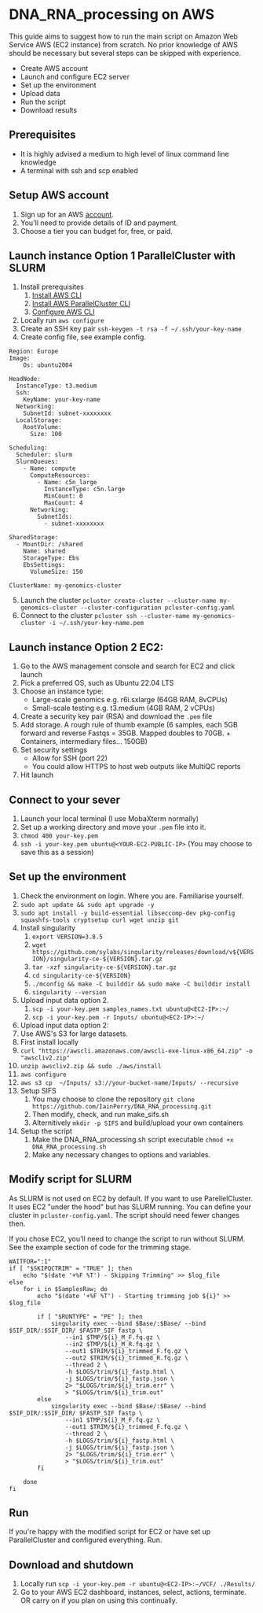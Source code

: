 # DNA_RNA_processing on AWS
This guide aims to suggest how to run the main script on Amazon Web Service AWS (EC2 instance) from scratch.
No prior knowledge of AWS should be necessary but several steps can be skipped with experience.
+ Create AWS account
+ Launch and configure EC2 server
+ Set up the environment
+ Upload data
+ Run the script
+ Download results

## Prerequisites
+ It is highly advised a medium to high level of linux command line knowledge
+ A terminal with ssh and scp enabled

## Setup AWS account
1. Sign up for an AWS [account](https://signin.aws.amazon.com/signup?request_type=register).
2. You'll need to provide details of ID and payment.
3. Choose a tier you can budget for, free, or paid.

## Launch instance Option 1 ParallelCluster with SLURM
1. Install prerequisites
   1. [Install AWS CLI](https://docs.aws.amazon.com/cli/latest/userguide/install-cliv2.html)
   2. [Install AWS ParallelCluster CLI](https://docs.aws.amazon.com/parallelcluster/latest/ug/install-v3.html)
   3. [Configure AWS CLI](https://docs.aws.amazon.com/cli/latest/userguide/cli-configure-quickstart.html)
2. Locally run `aws configure`
3. Create an SSH key pair `ssh-keygen -t rsa -f ~/.ssh/your-key-name`
4. Create config file, see example config.

```
Region: Europe 
Image:
    Os: ubuntu2004

HeadNode:
  InstanceType: t3.medium
  Ssh:
    KeyName: your-key-name
  Networking:
    SubnetId: subnet-xxxxxxxx
  LocalStorage:
    RootVolume:
      Size: 100

Scheduling:
  Scheduler: slurm
  SlurmQueues:
    - Name: compute
      ComputeResources:
        - Name: c5n_large
          InstanceType: c5n.large
          MinCount: 0
          MaxCount: 4
      Networking:
        SubnetIds:
          - subnet-xxxxxxxx

SharedStorage:
  - MountDir: /shared
    Name: shared
    StorageType: Ebs
    EbsSettings:
      VolumeSize: 150

ClusterName: my-genomics-cluster
```
5. Launch the cluster `pcluster create-cluster --cluster-name my-genomics-cluster --cluster-configuration pcluster-config.yaml`
6. Connect to the cluster `pcluster ssh --cluster-name my-genomics-cluster -i ~/.ssh/your-key-name.pem`

## Launch instance Option 2 EC2:
1. Go to the AWS management console and search for EC2 and click launch
2. Pick a preferred OS, such as Ubuntu 22.04 LTS
3. Choose an instance type:
   +  Large-scale genomics e.g. r6i.sxlarge (64GB RAM, 8vCPUs)
   +  Small-scale testing e.g. t3.medium (4GB RAM, 2 vCPUs)
4. Create a security key pair (RSA) and download the `.pem` file
5. Add storage. A rough rule of thumb example (6 samples, each 5GB forward and reverse Fastqs = 35GB. Mapped doubles to 70GB. + Containers, intermediary files... 150GB)
6. Set security settings
   + Allow for SSH (port 22)
   + You could allow HTTPS to host web outputs like MultiQC reports
7. Hit launch

## Connect to your sever
1. Launch your local terminal (I use MobaXterm normally)
2. Set up a working directory and move your `.pem` file into it.
3. `chmod 400 your-key.pem`
4. `ssh -i your-key.pem ubuntu@<YOUR-EC2-PUBLIC-IP>` (You may choose to save this as a session)

## Set up the environment
1. Check the environment on login. Where you are. Familiarise yourself.
2. `sudo apt update && sudo apt upgrade -y`
3. `sudo apt install -y build-essential libseccomp-dev pkg-config squashfs-tools cryptsetup curl wget unzip git`
4. Install singularity
   1. `export VERSION=3.8.5`
   2. `wget https://github.com/sylabs/singularity/releases/download/v${VERSION}/singularity-ce-${VERSION}.tar.gz`
   3. `tar -xzf singularity-ce-${VERSION}.tar.gz`
   4. `cd singularity-ce-${VERSION}`
   5. `./mconfig && make -C builddir && sudo make -C builddir install`
   6. `singularity --version`
5. Upload input data option 2.
   1. `scp -i your-key.pem samples_names.txt ubuntu@<EC2-IP>:~/`
   2. `scp -i your-key.pem -r Inputs/ ubuntu@<EC2-IP>:~/`
6.  Upload input data option 2:
   1. Use AWS's S3 for large datasets.
   2. First install locally
   3. `curl "https://awscli.amazonaws.com/awscli-exe-linux-x86_64.zip" -o "awscliv2.zip"`
   4. `unzip awscliv2.zip && sudo ./aws/install`
   5. `aws configure`
   6. `aws s3 cp  ~/Inputs/ s3://your-bucket-name/Inputs/ --recursive`
7. Setup SIFS
   1. You may choose to clone the repository `git clone https://github.com/IainPerry/DNA_RNA_processing.git`
   2. Then modify, check, and run make_sifs.sh
   3. Alternitively `mkdir -p SIFS` and build/upload your own containers
8. Setup the script
   1. Make the DNA_RNA_processing.sh script executable `chmod +x DNA_RNA_processing.sh`
   2. Make any necessary changes to options and variables.
  
## Modify script for SLURM
As SLURM is not used on EC2 by default. If you want to use ParellelCluster. It uses EC2 "under the hood" but has SLURM running.
You can define your cluster in `pcluster-config.yaml`. The script should need fewer changes then.

If you chose EC2, you'll need to change the script to run without SLURM. See the example section of code for the trimming stage.

```
WAITFOR=":1"
if [ "$SKIPQCTRIM" = "TRUE" ]; then
    echo "$(date '+%F %T') - Skipping Trimming" >> $log_file
else
    for i in $SamplesRaw; do
        echo "$(date '+%F %T') - Starting trimming job ${i}" >> $log_file

        if [ "$RUNTYPE" = "PE" ]; then
            singularity exec --bind $Base/:$Base/ --bind $SIF_DIR/:$SIF_DIR/ $FASTP_SIF fastp \
                --in1 $TMP/${i}_M_F.fq.gz \
                --in2 $TMP/${i}_M_R.fq.gz \
                --out1 $TRIM/${i}_trimmed_F.fq.gz \
                --out2 $TRIM/${i}_trimmed_R.fq.gz \
                --thread 2 \
                -h $LOGS/trim/${i}_fastp.html \
                -j $LOGS/trim/${i}_fastp.json \
                2> "$LOGS/trim/${i}_trim.err" \
                > "$LOGS/trim/${i}_trim.out"
        else
            singularity exec --bind $Base/:$Base/ --bind $SIF_DIR/:$SIF_DIR/ $FASTP_SIF fastp \
                --in1 $TMP/${i}_M_F.fq.gz \
                --out1 $TRIM/${i}_trimmed_F.fq.gz \
                --thread 2 \
                -h $LOGS/trim/${i}_fastp.html \
                -j $LOGS/trim/${i}_fastp.json \
                2> "$LOGS/trim/${i}_trim.err" \
                > "$LOGS/trim/${i}_trim.out"
        fi

    done
fi
```

## Run
If you're happy with the modified script for EC2 or have set up ParallelCluster and configured everything. Run.

## Download and shutdown
1. Locally run `scp -i your-key.pem -r ubuntu@<EC2-IP>:~/VCF/ ./Results/`
2. Go to your AWS EC2 dashboard, instances, select, actions, terminate. OR carry on if you plan on using this continually.
